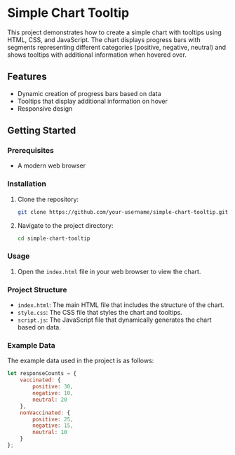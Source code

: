 # Simple Chart Tooltip

This project demonstrates how to create a simple chart with tooltips using HTML, CSS, and JavaScript. The chart displays progress bars with segments representing different categories (positive, negative, neutral) and shows tooltips with additional information when hovered over.

## Features

- Dynamic creation of progress bars based on data
- Tooltips that display additional information on hover
- Responsive design

## Getting Started

### Prerequisites

- A modern web browser

### Installation

1. Clone the repository:
    ```sh
    git clone https://github.com/your-username/simple-chart-tooltip.git
    ```
2. Navigate to the project directory:
    ```sh
    cd simple-chart-tooltip
    ```

### Usage

1. Open the `index.html` file in your web browser to view the chart.

### Project Structure

- `index.html`: The main HTML file that includes the structure of the chart.
- `style.css`: The CSS file that styles the chart and tooltips.
- `script.js`: The JavaScript file that dynamically generates the chart based on data.

### Example Data

The example data used in the project is as follows:
```javascript
let responseCounts = {
    vaccinated: {
        positive: 30,
        negative: 10,
        neutral: 20
    },
    nonVaccinated: {
        positive: 25,
        negative: 15,
        neutral: 10
    }
};
```